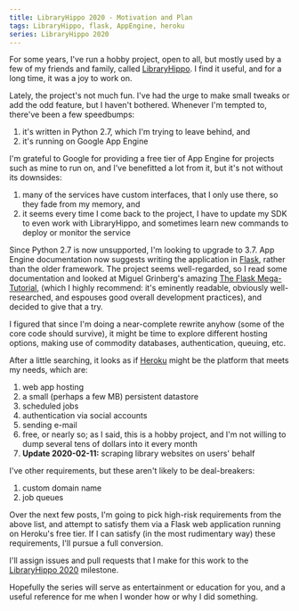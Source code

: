 ```yaml
---
title: LibraryHippo 2020 - Motivation and Plan
tags: LibraryHippo, flask, AppEngine, heroku
series: LibraryHippo 2020
---
```


For some years, I've run a hobby project, open to all, but mostly used by a few
of my friends and family, called [LibraryHippo](http://libraryhippo.com/). I
find it useful, and for a long time, it was a joy to work on.

Lately, the project's not much fun. I've had the urge to make small tweaks or
add the odd feature, but I haven't bothered. Whenever I'm tempted to, there've
been a few speedbumps:

1. it's written in Python 2.7, which I'm trying to leave behind, and
1. it's running on Google App Engine

I'm grateful to Google for providing a free tier of App Engine for projects such
as mine to run on, and I've benefitted a lot from it, but it's not without its
downsides:

1. many of the services have custom interfaces, that I only use there, so they
   fade from my memory, and
1. it seems every time I come back to the project, I have to update my SDK to
   even work with LibraryHippo, and sometimes learn new commands to deploy or
   monitor the service

Since Python 2.7 is now unsupported, I'm looking to upgrade to 3.7. App Engine
documentation now suggests writing the application in
[Flask](https://palletsprojects.com/p/flask/), rather than the older framework.
The project seems well-regarded, so I read some documentation and looked at
Miguel Grinberg's amazing
[The Flask Mega-Tutorial](https://blog.miguelgrinberg.com/post/the-flask-mega-tutorial-part-i-hello-world),
(which I highly recommend: it's eminently readable, obviously well-researched,
and espouses good overall development practices), and decided to give that a
try.

I figured that since I'm doing a near-complete rewrite anyhow (some of the core
code should survive), it might be time to explore different hosting options,
making use of commodity databases, authentication, queuing, etc.

After a little searching, it looks as if [Heroku](https://heroku.com) might be
the platform that meets my needs, which are:

1. web app hosting
1. a small (perhaps a few MB) persistent datastore
1. scheduled jobs
1. authentication via social accounts
1. sending e-mail
1. free, or nearly so; as I said, this is a hobby project, and I'm not willing
   to dump several tens of dollars into it every month
1. **Update 2020-02-11:** scraping library websites on users' behalf

I've other requirements, but these aren't likely to be deal-breakers:

1. custom domain name
1. job queues

Over the next few posts, I'm going to pick high-risk requirements from the above
list, and attempt to satisfy them via a Flask web application running on
Heroku's free tier. If I can satisfy (in the most rudimentary way) these
requirements, I'll pursue a full conversion.

I'll assign issues and pull requests that I make for this work to the
[LibraryHippo 2020](https://github.com/LibraryHippo/LibraryHippo/milestone/1)
milestone.

Hopefully the series will serve as entertainment or education for you, and a
useful reference for me when I wonder how or why I did something.
